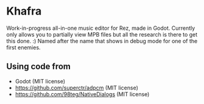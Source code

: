 # Khafra
Work-in-progress all-in-one music editor for Rez, made in Godot. Currently only allows you to partially view MPB files but all the research is there to get this done. :) Named after the name that shows in debug mode for one of the first enemies.

## Using code from
* Godot (MIT license)
* https://github.com/superctr/adpcm (MIT license)
* https://github.com/98teg/NativeDialogs (MIT license)

